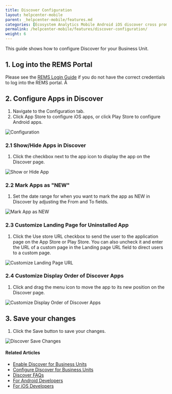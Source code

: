 ```yaml
---
title: Discover Configuration
layout: helpcenter-mobile
parent: _helpcenter-mobile/features.md
categories: [Ecosystem Analytics Mobile Android iOS discover cross promotion]
permalink: /helpcenter-mobile/features/discover-configuration/
weight: 6
---
```


This guide shows how to configure Discover for your Business Unit.

## 1. Log into the REMS Portal

Please see the [REMS Login Guide](../../01_overview/05_getting_started_with_rems_portal) if you do not have the correct credentials to log into the REMS portal. Â 

## 2. Configure Apps in Discover

1.  Navigate to the Configuration tab.
2.  Click App Store to configure iOS apps, or click Play Store to configure Android apps.

![Configuration](../images/img_discover_configuration_300_171.png)

### 2.1 Show/Hide Apps in Discover

1.  Click the checkbox next to the app icon to display the app on the Discover page.

![Show or Hide App](../images/img_discover_configuration_show_or_hide_app_300_160.png)

### 2.2 Mark Apps as "NEW"

1.  Set the date range for when you want to mark the app as NEW in Discover by adjusting the From and To fields.

![Mark App as NEW](../images/img_discover_configuration_mark_app_as_new_300_160.png)

### 2.3 Customize Landing Page for Uninstalled App

1.  Click the Use store URL checkbox to send the user to the application page on the App Store or Play Store. You can also uncheck it and enter the URL of a custom page in the Landing page URL field to direct users to a custom page.

![Customize Landing Page URL](../images/img_discover_configuration_customize_landing_page_300_160.png)

### 2.4 Customize Display Order of Discover Apps

1.  Click and drag the menu icon to move the app to its new position on the Discover page.

![Customize Display Order of Discover Apps](../images/img_discover_configuration_customize_display_order_of_discover_apps_300_160.png)


## 3. Save your changes

1.  Click the Save button to save your changes.

![Discover Save Changes](../images/img_discover_configuration_save_changes_300_183.png)

#### Related Articles
* [Enable Discover for Business Units](../../02_features/08_enable_discover_bu)
* [Configure Discover for Business Units](../../02_features/07_configure_discover_bu)
* [Discover FAQs](../../04_faq/04_rem_faq_rems_discover)
* [For Android Developers](http://www.raksdtd.com/android-sdk/discover-LATEST/) 
* [For iOS Developers](http://www.raksdtd.com/ios-sdk/discover-LATEST/)